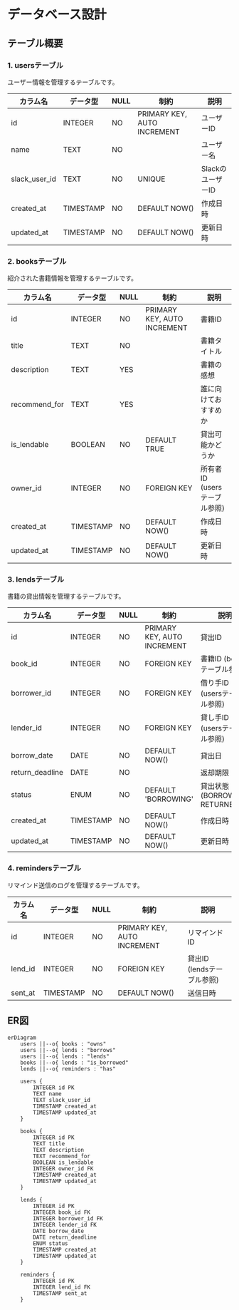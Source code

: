 # データベース設計

## テーブル概要

### 1. usersテーブル

ユーザー情報を管理するテーブルです。

| カラム名     | データ型  | NULL | 制約                | 説明                 |
|--------------|-----------|------|---------------------|----------------------|
| id           | INTEGER   | NO   | PRIMARY KEY, AUTO INCREMENT | ユーザーID           |
| name         | TEXT      | NO   |                     | ユーザー名           |
| slack_user_id| TEXT      | NO   | UNIQUE              | SlackのユーザーID    |
| created_at   | TIMESTAMP | NO   | DEFAULT NOW()       | 作成日時             |
| updated_at   | TIMESTAMP | NO   | DEFAULT NOW()       | 更新日時             |

### 2. booksテーブル

紹介された書籍情報を管理するテーブルです。

| カラム名       | データ型  | NULL | 制約                | 説明                  |
|----------------|-----------|------|---------------------|------------------------|
| id             | INTEGER   | NO   | PRIMARY KEY, AUTO INCREMENT | 書籍ID                |
| title          | TEXT      | NO   |                     | 書籍タイトル          |
| description    | TEXT      | YES  |                     | 書籍の感想            |
| recommend_for  | TEXT      | YES  |                     | 誰に向けておすすめか  |
| is_lendable    | BOOLEAN   | NO   | DEFAULT TRUE        | 貸出可能かどうか      |
| owner_id       | INTEGER   | NO   | FOREIGN KEY         | 所有者ID (usersテーブル参照) |
| created_at     | TIMESTAMP | NO   | DEFAULT NOW()       | 作成日時              |
| updated_at     | TIMESTAMP | NO   | DEFAULT NOW()       | 更新日時              |

### 3. lendsテーブル

書籍の貸出情報を管理するテーブルです。

| カラム名        | データ型  | NULL | 制約                | 説明                  |
|-----------------|-----------|------|---------------------|------------------------|
| id              | INTEGER   | NO   | PRIMARY KEY, AUTO INCREMENT | 貸出ID                |
| book_id         | INTEGER   | NO   | FOREIGN KEY         | 書籍ID (booksテーブル参照) |
| borrower_id     | INTEGER   | NO   | FOREIGN KEY         | 借り手ID (usersテーブル参照) |
| lender_id       | INTEGER   | NO   | FOREIGN KEY         | 貸し手ID (usersテーブル参照) |
| borrow_date     | DATE      | NO   | DEFAULT NOW()       | 貸出日                |
| return_deadline | DATE      | NO   |                     | 返却期限              |
| status          | ENUM      | NO   | DEFAULT 'BORROWING' | 貸出状態 (BORROWING, RETURNED) |
| created_at      | TIMESTAMP | NO   | DEFAULT NOW()       | 作成日時              |
| updated_at      | TIMESTAMP | NO   | DEFAULT NOW()       | 更新日時              |

### 4. remindersテーブル

リマインド送信のログを管理するテーブルです。

| カラム名    | データ型  | NULL | 制約                | 説明                  |
|-------------|-----------|------|---------------------|------------------------|
| id          | INTEGER   | NO   | PRIMARY KEY, AUTO INCREMENT | リマインドID          |
| lend_id     | INTEGER   | NO   | FOREIGN KEY         | 貸出ID (lendsテーブル参照) |
| sent_at     | TIMESTAMP | NO   | DEFAULT NOW()       | 送信日時              |

## ER図

```mermaid
erDiagram
    users ||--o{ books : "owns"
    users ||--o{ lends : "borrows"
    users ||--o{ lends : "lends"
    books ||--o{ lends : "is_borrowed"
    lends ||--o{ reminders : "has"

    users {
        INTEGER id PK
        TEXT name
        TEXT slack_user_id
        TIMESTAMP created_at
        TIMESTAMP updated_at
    }

    books {
        INTEGER id PK
        TEXT title
        TEXT description
        TEXT recommend_for
        BOOLEAN is_lendable
        INTEGER owner_id FK
        TIMESTAMP created_at
        TIMESTAMP updated_at
    }

    lends {
        INTEGER id PK
        INTEGER book_id FK
        INTEGER borrower_id FK
        INTEGER lender_id FK
        DATE borrow_date
        DATE return_deadline
        ENUM status
        TIMESTAMP created_at
        TIMESTAMP updated_at
    }

    reminders {
        INTEGER id PK
        INTEGER lend_id FK
        TIMESTAMP sent_at
    }
```
